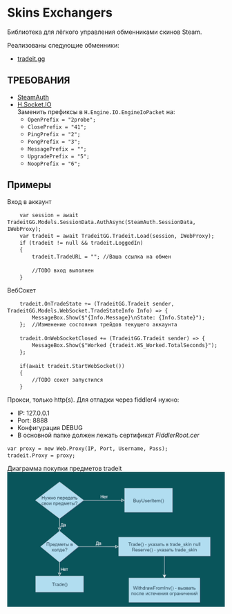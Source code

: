 # Skins Exchangers
Библиотека для лёгкого управления обменниками скинов Steam.

Реализованы следующие обменники:
* [tradeit.gg](https://tradeit.gg)

## ТРЕБОВАНИЯ

* [SteamAuth](https://github.com/geel9/SteamAuth/tree/master/SteamAuth)
* [H.Socket.IO](https://github.com/HavenDV/H.Socket.IO)  
		Заменить префиксы в `H.Engine.IO.EngineIoPacket` на:
	* `OpenPrefix = "2probe";`
	* `ClosePrefix = "41";`
	* `PingPrefix = "2";`
	* `PongPrefix = "3";`
	* `MessagePrefix = "";`
	* `UpgradePrefix = "5";`
	* `NoopPrefix = "6";`

## Примеры

Вход в аккаунт
```
	var session = await TradeitGG.Models.SessionData.AuthAsync(SteamAuth.SessionData, IWebProxy);
    var tradeit = await TradeitGG.Tradeit.Load(session, IWebProxy);
    if (tradeit != null && tradeit.LoggedIn)
    {
    	tradeit.TradeURL = ""; //Ваша ссылка на обмен
        
        //TODO вход выполнен
    }
```
ВебСокет
```
	tradeit.OnTradeState += (TradeitGG.Tradeit sender, TradeitGG.Models.WebSocket.TradeStateInfo Info) => { 
    	MessageBox.Show($"{Info.Message}\nState: {Info.State}"); 
    };  //Изменение состояния трейдов текущего аккаунта
    
	tradeit.OnWebSocketClosed += (TradeitGG.Tradeit sender) => { 
		MessageBox.Show($"Worked {tradeit.WS_Worked.TotalSeconds}"); 
    };
        
    if(await tradeit.StartWebSocket())
    {
    	//TODO сокет запустился
    }
```
Прокси, только http(s). Для отладки через fiddler4 нужно:
*	IP: 127.0.0.1 
*	Port: 8888 
*	Конфигурация DEBUG
*	В основной папке должен лежать сертификат *FiddlerRoot.cer*
```
var proxy = new Web.Proxy(IP, Port, Username, Pass);
tradeit.Proxy = proxy;
```  
Диаграмма покупки предметов tradeit
![alt-текст](https://github.com/rawensoft/skins_exchangers/raw/main/api_tradeit.png "Текст заголовка логотипа 1")
